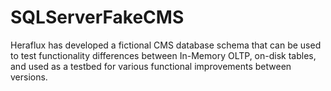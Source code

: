 # SQLServerFakeCMS
Heraflux has developed a fictional CMS database schema that can be used to test functionality differences between In-Memory OLTP, on-disk tables, and used as a testbed for various functional improvements between versions.
